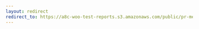 ```yaml
---
layout: redirect
redirect_to: https://a8c-woo-test-reports.s3.amazonaws.com/public/pr-merge/38126/api/index.html
---
```

